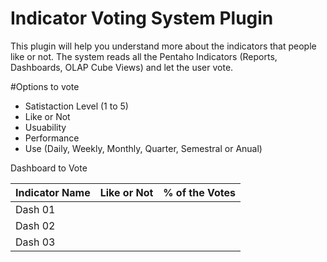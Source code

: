 # Indicator Voting System Plugin

This plugin will help you understand more about the indicators that people like or not.
The system reads all the Pentaho Indicators (Reports, Dashboards, OLAP Cube Views) and let the user vote.

#Options to vote
* Satistaction Level (1 to 5)
* Like or Not
* Usuability
* Performance
* Use (Daily, Weekly, Monthly, Quarter, Semestral or Anual)


Dashboard to Vote

| Indicator Name    |    Like or Not   |   % of the Votes| 
|-------------------|------------------|-----------------|
| Dash 01           |                  |                 | 
| Dash 02           |                  |                 |
| Dash 03           |                  |                 |
